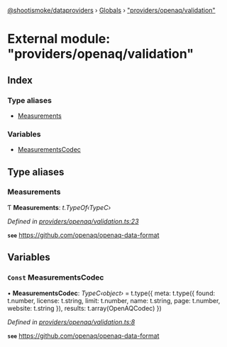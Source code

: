 [@shootismoke/dataproviders](../README.md) › [Globals](../globals.md) › ["providers/openaq/validation"](_providers_openaq_validation_.md)

# External module: "providers/openaq/validation"

## Index

### Type aliases

* [Measurements](_providers_openaq_validation_.md#measurements)

### Variables

* [MeasurementsCodec](_providers_openaq_validation_.md#const-measurementscodec)

## Type aliases

###  Measurements

Ƭ **Measurements**: *t.TypeOf‹TypeC›*

*Defined in [providers/openaq/validation.ts:23](https://github.com/shootismoke/common/blob/5e67d25/packages/dataproviders/src/providers/openaq/validation.ts#L23)*

**`see`** https://github.com/openaq/openaq-data-format

## Variables

### `Const` MeasurementsCodec

• **MeasurementsCodec**: *TypeC‹object›* =  t.type({
  meta: t.type({
    found: t.number,
    license: t.string,
    limit: t.number,
    name: t.string,
    page: t.number,
    website: t.string
  }),
  results: t.array(OpenAQCodec)
})

*Defined in [providers/openaq/validation.ts:8](https://github.com/shootismoke/common/blob/5e67d25/packages/dataproviders/src/providers/openaq/validation.ts#L8)*

**`see`** https://github.com/openaq/openaq-data-format
